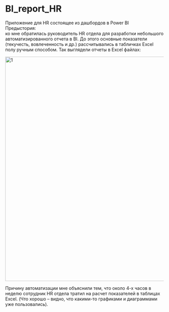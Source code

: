 # BI_report_HR  
Приложение для HR состоящее из дашбордов в Power BI  
Предыстория:  
ко мне обратилась руководитель HR отдела для разработки небольшого автоматизированного отчета в BI. До этого основные показатели (текучесть, вовлеченность и др.) рассчитывались в табличках Excel полу ручным способом.
Так выглядели отчеты в Excel файлах: 
 
 <img width="1301" height="711" alt="1" src="https://github.com/user-attachments/assets/bdec0cbe-0bd6-40c1-90e9-10bedeed422c" />

Причину автоматизации мне объяснили тем, что около 4-х часов в неделю сотрудник HR отдела тратил на расчет показателей в таблицах Excel. (Что хорошо – видно, что какими-то графиками и диаграммами уже пользовались).

